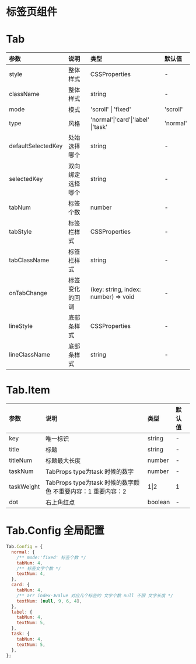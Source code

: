 # 标签页组件

# Tab

| 参数               | 说明             | 类型                                 | 默认值   |
| :----------------- | :--------------- | :----------------------------------- | :------- |
| style              | 整体样式         | CSSProperties                        | -        |
| className          | 整体样式         | string                               | -        |
| mode               | 模式             | 'scroll' \| 'fixed'                  | 'scroll' |
| type               | 风格             | 'normal'\|'card'\|'label' \|'task'   | 'normal' |
| defaultSelectedKey | 处始选择哪个     | string                               | -        |
| selectedKey        | 双向绑定选择哪个 | string                               | -        |
| tabNum             | 标签个数         | number                               | -        |
| tabStyle           | 标签栏样式       | CSSProperties                        | -        |
| tabClassName       | 标签栏样式       | string                               | -        |
| onTabChange        | 标签变化的回调   | (key: string, index: number) => void | -        |
| lineStyle          | 底部条样式       | CSSProperties                        | -        |
| lineClassName      | 底部条样式       | string                               | -        |

# Tab.Item

| 参数       | 说明                                                         | 类型    | 默认值 |
| :--------- | :----------------------------------------------------------- | :------ | :----- |
| key        | 唯一标识                                                     | string  | -      |
| title      | 标题                                                         | string  | -      |
| titleNum   | 标题最大长度                                                 | number  | -      |
| taskNum    | TabProps type为task 时候的数字                               | number  | -      |
| taskWeight | TabProps type为task 时候的数字颜色 不重要内容：1 重要内容：2 | 1\|2    | 1      |
| dot        | 右上角红点                                                   | boolean | -      |

# Tab.Config 全局配置

```javascript
Tab.Config = {
  normal: {
    /** mode:'fixed' 标签个数 */
    tabNum: 4,
    /** 标签文字个数 */
    textNum: 4,
  },
  card: {
    tabNum: 4,
    /** arr index-》value 对应几个标签的 文字个数 null 不限 文字长度 */
    textNum: [null, 9, 6, 4],
  },
  label: {
    tabNum: 4,
    textNum: 5,
  },
  task: {
    tabNum: 4,
    textNum: 5,
  },
};
```

